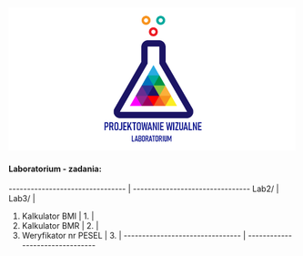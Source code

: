 ![Lab Logo](https://github.com/LK-Herman/PW-Lab/blob/master/lab-png-3.png?raw=true)


#### Laboratorium - zadania:
-------------------------------- | --------------------------------
Lab2/ | Lab3/ |
1. Kalkulator BMI | 1. |
1. Kalkulator BMR | 2. |   
1. Weryfikator nr PESEL | 3. |
-------------------------------- | --------------------------------
